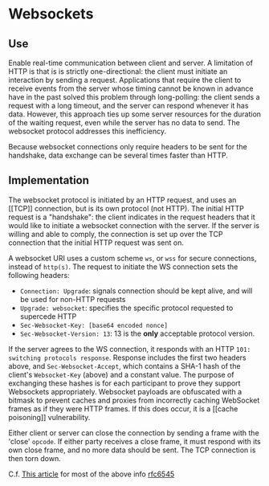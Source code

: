 # Websockets

## Use
Enable real-time communication between client and server.  A limitation of HTTP is that is is strictly one-directional: the client must initiate an interaction by sending a request.  Applications that require the client to receive events from the server whose timing cannot be known in advance have in the past solved this problem through long-polling: the client sends a request with a long timeout, and the server can respond whenever it has data.  However, this approach ties up some server resources for the duration of the waiting request, even while the server has no data to send.  The websocket protocol addresses this inefficiency.

Because websocket connections only require headers to be sent for the handshake, data exchange can be several times faster than HTTP.

## Implementation
The websocket protocol is initiated by an HTTP request, and uses an [[TCP]] connection, but is its own protocol (not HTTP). The initial HTTP request is a "handshake": the client indicates in the request headers that it would like to initiate a websocket connection with the server.  If the server is willing and able to comply, the connection is set up over the TCP connection that the initial HTTP request was sent on.

A websocket URI uses a custom scheme `ws`, or `wss` for secure connections, instead of `http(s)`. The request to initiate the WS connection sets the following headers:
- `Connection: Upgrade`: signals connection should be kept alive, and will be used for non-HTTP requests
- `Upgrade: websocket`: specifies the specific protocol requested to supercede HTTP
- `Sec-Websocket-Key: [base64 encoded nonce]`
- `Sec-Websocket-Version: 13`: 13 is the **only** acceptable protocol version.

If the server agrees to the WS connection, it responds with an HTTP `101: switching protocols response`.  Response includes the first two headers above, and `Sec-Websocket-Accept`, which contains a SHA-1 hash of the client's `Websocket-Key` (above) and a constant value.  The purpose of exchanging these hashes is for each participant to prove they support Websockets appropriately.  Websocket payloads are obfuscated with a bitmask to prevent caches and proxies from incorrectly caching WebSocket frames as if they were HTTP frames.  If this does occur, it is a [[cache poisoning]] vulnerability.

Either client or server can close the connection by sending a frame with the 'close' `opcode`. If either party receives a close frame, it must respond with its own close frame, and no more data should be sent.  The TCP connection is then torn down.

C.f.
[This article](https://sookocheff.com/post/networking/how-do-websockets-work/) for most of the above info
[rfc6545](https://www.rfc-editor.org/rfc/rfc6455)
